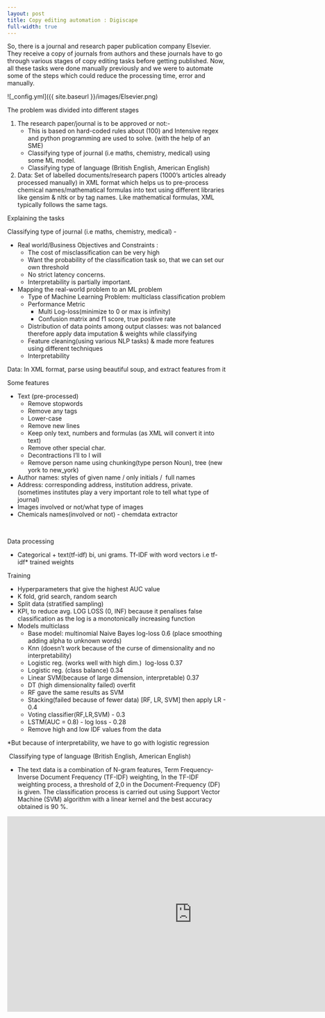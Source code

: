 ```yaml
---
layout: post
title: Copy editing automation : Digiscape
full-width: true
---
```





<p>So, there is a journal and research paper publication company Elsevier. They receive a copy of journals from authors and these journals have to go through various stages of copy editing tasks before getting published. Now, all these tasks were done manually previously and we were to automate some of the steps which could reduce the processing time, error and manually.&nbsp;</p>
![_config.yml]({{ site.baseurl }}/images/Elsevier.png)
<p>The problem was divided into different stages</p>
<ol>
    <li>
        <div>The research paper/journal is to be approved or not:-</div>
        <ul>
            <li>
                <div>This is based on hard-coded rules about (100) and Intensive regex and python programming are used to solve. (with the help of an SME)</div>
            </li>
            <li>
                <div>Classifying type of journal (i.e maths, chemistry, medical) using some ML model.</div>
            </li>
            <li>
                <div>Classifying type of language (British English, American English)</div>
            </li>
        </ul>
    </li>
    <li>
        <div>Data: Set of labelled documents/research papers (1000&rsquo;s articles already processed manually) in XML format which helps us to pre-process chemical names/mathematical formulas into text using different libraries like gensim &amp; nltk or by tag names. Like mathematical formulas, XML typically follows the same tags.</div>
    </li>
</ol>
<p>Explaining the tasks</p>
<p>Classifying type of journal (i.e maths, chemistry, medical) -</p>
<ul>
    <li>
        <div>Real world/Business Objectives and Constraints :&nbsp;</div>
        <ul>
            <li>
                <div>The cost of misclassification can be very high</div>
            </li>
            <li>
                <div>Want the probability of the classification task so, that we can set our own threshold</div>
            </li>
            <li>
                <div>No strict latency concerns.</div>
            </li>
            <li>
                <div>Interpretability is partially important.</div>
            </li>
        </ul>
    </li>
    <li>
        <div>Mapping the real-world problem to an ML problem</div>
        <ul>
            <li>
                <div>Type of Machine Learning Problem: multiclass classification problem</div>
            </li>
            <li>
                <div>Performance Metric</div>
                <ul>
                    <li>
                        <div>Multi Log-loss(minimize to 0 or max is infinity)</div>
                    </li>
                    <li>
                        <div>Confusion matrix and f1 score, true positive rate</div>
                    </li>
                </ul>
            </li>
            <li>
                <div>Distribution of data points among output classes: was not balanced therefore apply data imputation &amp; weights while classifying</div>
            </li>
            <li>
                <div>Feature cleaning(using various NLP tasks) &amp; made more features using different techniques</div>
            </li>
            <li>
                <div>Interpretability</div>
            </li>
        </ul>
    </li>
</ul>
<p>Data: In XML format, parse using beautiful soup, and extract features from it</p>
<p>Some features</p>
<ul>
    <li>Text (pre-processed)<ul>
            <li>Remove stopwords</li>
            <li>Remove any tags</li>
            <li>Lower-case</li>
            <li>Remove new lines</li>
            <li>Keep only text, numbers and formulas (as XML will convert it into text)</li>
            <li>Remove other special char.</li>
            <li>Decontractions I&rsquo;ll to I will</li>
            <li>Remove person name using chunking(type person Noun), tree (new york to new_york)</li>
        </ul>
    </li>
    <li>Author names: styles of given name / only initials / &nbsp;full names&nbsp;</li>
    <li>Address: corresponding address, institution address, private. (sometimes institutes play a very important role to tell what type of journal)&nbsp;</li>
    <li>Images involved or not/what type of images</li>
    <li>Chemicals names(involved or not) - chemdata extractor</li>
</ul>
<p>&nbsp;</p>
<div>Data processing&nbsp;</div>
<ul>
    <li>
        <div>Categorical + text(tf-idf) bi, uni grams. Tf-IDF with word vectors i.e tf-idf* trained weights</div>
    </li>
</ul>
<div>Training</div>
<ul>
    <li>
        <div>Hyperparameters that give the highest AUC value</div>
    </li>
    <li>
        <div>K fold, grid search, random search</div>
    </li>
    <li>
        <div>Split data (stratified sampling)</div>
    </li>
    <li>
        <div>KPI, to reduce avg. LOG LOSS (0, INF) because it penalises false classification as the log is a monotonically increasing function</div>
    </li>
    <li>
        <div>Models multiclass </div>
        <ul>
            <li>
                <div>Base model: multinomial Naive Bayes log-loss 0.6 (place smoothing adding alpha to unknown words)</div>
            </li>
            <li>
                <div>Knn (doesn&rsquo;t work because of the curse of dimensionality and no interpretability)</div>
            </li>
            <li>
                <div>Logistic reg. (works well with high dim.) &nbsp;log-loss 0.37</div>
            </li>
            <li>
                <div>Logistic reg. (class balance) 0.34</div>
            </li>
            <li>
                <div>Linear SVM(because of large dimension, interpretable) 0.37</div>
            </li>
            <li>
                <div>DT (high dimensionality failed) overfit</div>
            </li>
            <li>
                <div>RF gave the same results as SVM</div>
            </li>
            <li>
                <div>Stacking(failed because of fewer data) [RF, LR, SVM] then apply LR - 0.4</div>
            </li>
            <li>
                <div>Voting classifier(RF,LR,SVM) - 0.3</div>
            </li>
            <li>
                <div>LSTM(AUC = 0.8) - log loss - 0.28</div>
            </li>
            <li>
                <div>Remove high and low IDF values from the data</div>
            </li>
        </ul>
    </li>
</ul>
<div>*But because of interpretability, we have to go with logistic regression&nbsp;</div>
<p>&nbsp;Classifying type of language (British English, American English)</p>
<ul>
    <li>
        <div>The text data is a combination of N-gram features, Term Frequency-Inverse Document Frequency (TF-IDF) weighting, In the TF-IDF weighting process, a threshold of 2,0 in the Document-Frequency (DF) is given. The classification process is carried out using Support Vector Machine (SVM) algorithm with a linear kernel and the best accuracy obtained is 90 %.</div>
    </li>
</ul>

<iframe
	src="https://multimodalart-mariogpt.hf.space"
	frameborder="0"
	width="850"
	height="450"
></iframe>
